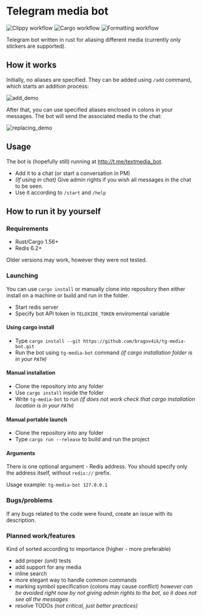 # Telegram media bot
![Clippy workflow](https://github.com/bragov4ik/tg-media-bot/actions/workflows/clippy_check.yml/badge.svg)
![Cargo workflow](https://github.com/bragov4ik/tg-media-bot/actions/workflows/cargo_check.yml/badge.svg)
![Formatting workflow](https://github.com/bragov4ik/tg-media-bot/actions/workflows/formatting.yml/badge.svg)

Telegram bot written in rust for aliasing different media (currently only stickers are supported). 

## How it works

Initially, no aliases are specified. They can be added using `/add` command, which starts an addition process:

![add_demo](https://user-images.githubusercontent.com/8144358/149161070-f11f947b-44a2-4c2e-b48f-ab291ba818e5.gif)

After that, you can use specified aliases enclosed in colons in your messages. The bot will send the associated media to the chat:

![replacing_demo](https://user-images.githubusercontent.com/8144358/149163920-cac6a7cc-8379-4b55-a172-b6a78270edac.gif)

## Usage

The bot is (hopefully still) running at http://t.me/textmedia_bot. 
* Add it to a chat (or start a conversation in PM)
* *(If using in chat)* Give admin rights if you wish all messages in the chat to be seen.
* Use it according to `/start` and `/help`

## How to run it by yourself

### Requirements
* Rust/Cargo 1.56+
* Redis 6.2+

Older versions may work, however they were not tested.

### Launching
You can use `cargo install` or manually clone into repository then either install on a machine or build and run in the folder.

* Start redis server
* Specify bot API token in `TELOXIDE_TOKEN` enviromental variable

#### Using cargo install
* Type `cargo install --git https://github.com/bragov4ik/tg-media-bot.git`
* Run the bot using `tg-media-bot` command *(if cargo installation folder is in your `PATH`)*
#### Manual installation
* Clone the repository into any folder
* Use `cargo install` inside the folder
* Write `tg-media-bot` to run *(if does not work check that cargo installation location is in your `PATH`)*
#### Manual portable launch
* Clone the repository into any folder
* Type `cargo run --release` to build and run the project


#### Arguments
There is one optional argument - Redis address. You should specify only the address itself, without `redis://` prefix.

Usage example: `tg-media-bot 127.0.0.1`

### Bugs/problems
If any bugs related to the code were found, create an issue with its description.

### Planned work/features
Kind of sorted according to importance (higher - more preferable)
* add proper *(unit)* tests
* add support for any media
* inline search
* more elegant way to handle common commands
* marking symbol specification (colons may cause conflict) *however can be avoided right now by not giving admin rights to the bot, so it does not see all the messages*
* resolve TODOs *(not critical, just better practices)*
